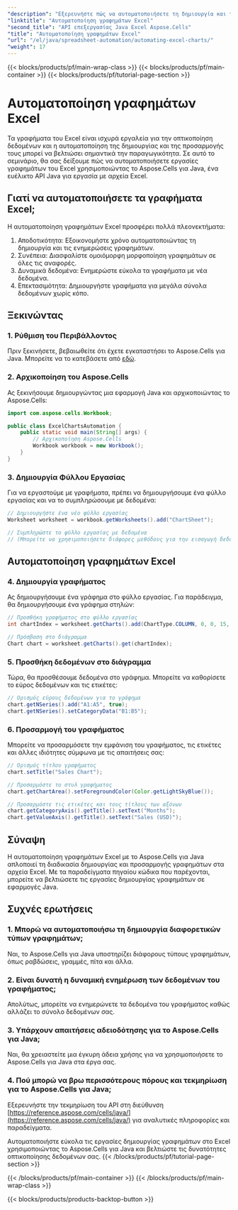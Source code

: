 ```yaml
---
"description": "Εξερευνήστε πώς να αυτοματοποιήσετε τη δημιουργία και την προσαρμογή γραφημάτων στο Excel χρησιμοποιώντας το Aspose.Cells για Java με παραδείγματα πηγαίου κώδικα. Βελτιστοποιήστε τις εργασίες δημιουργίας γραφημάτων σας."
"linktitle": "Αυτοματοποίηση γραφημάτων Excel"
"second_title": "API επεξεργασίας Java Excel Aspose.Cells"
"title": "Αυτοματοποίηση γραφημάτων Excel"
"url": "/el/java/spreadsheet-automation/automating-excel-charts/"
"weight": 17
---
```


{{< blocks/products/pf/main-wrap-class >}}
{{< blocks/products/pf/main-container >}}
{{< blocks/products/pf/tutorial-page-section >}}

# Αυτοματοποίηση γραφημάτων Excel


Τα γραφήματα του Excel είναι ισχυρά εργαλεία για την οπτικοποίηση δεδομένων και η αυτοματοποίηση της δημιουργίας και της προσαρμογής τους μπορεί να βελτιώσει σημαντικά την παραγωγικότητα. Σε αυτό το σεμινάριο, θα σας δείξουμε πώς να αυτοματοποιήσετε εργασίες γραφημάτων του Excel χρησιμοποιώντας το Aspose.Cells για Java, ένα ευέλικτο API Java για εργασία με αρχεία Excel.

## Γιατί να αυτοματοποιήσετε τα γραφήματα Excel;

Η αυτοματοποίηση γραφημάτων Excel προσφέρει πολλά πλεονεκτήματα:

1. Αποδοτικότητα: Εξοικονομήστε χρόνο αυτοματοποιώντας τη δημιουργία και τις ενημερώσεις γραφημάτων.
2. Συνέπεια: Διασφαλίστε ομοιόμορφη μορφοποίηση γραφημάτων σε όλες τις αναφορές.
3. Δυναμικά δεδομένα: Ενημερώστε εύκολα τα γραφήματα με νέα δεδομένα.
4. Επεκτασιμότητα: Δημιουργήστε γραφήματα για μεγάλα σύνολα δεδομένων χωρίς κόπο.

## Ξεκινώντας

### 1. Ρύθμιση του Περιβάλλοντος

Πριν ξεκινήσετε, βεβαιωθείτε ότι έχετε εγκαταστήσει το Aspose.Cells για Java. Μπορείτε να το κατεβάσετε από [εδώ](https://releases.aspose.com/cells/java/).

### 2. Αρχικοποίηση του Aspose.Cells

Ας ξεκινήσουμε δημιουργώντας μια εφαρμογή Java και αρχικοποιώντας το Aspose.Cells:

```java
import com.aspose.cells.Workbook;

public class ExcelChartsAutomation {
    public static void main(String[] args) {
        // Αρχικοποίηση Aspose.Cells
        Workbook workbook = new Workbook();
    }
}
```

### 3. Δημιουργία Φύλλου Εργασίας

Για να εργαστούμε με γραφήματα, πρέπει να δημιουργήσουμε ένα φύλλο εργασίας και να το συμπληρώσουμε με δεδομένα:

```java
// Δημιουργήστε ένα νέο φύλλο εργασίας
Worksheet worksheet = workbook.getWorksheets().add("ChartSheet");

// Συμπληρώστε το φύλλο εργασίας με δεδομένα
// (Μπορείτε να χρησιμοποιήσετε διάφορες μεθόδους για την εισαγωγή δεδομένων)
```

## Αυτοματοποίηση γραφημάτων Excel

### 4. Δημιουργία γραφήματος

Ας δημιουργήσουμε ένα γράφημα στο φύλλο εργασίας. Για παράδειγμα, θα δημιουργήσουμε ένα γράφημα στηλών:

```java
// Προσθήκη γραφήματος στο φύλλο εργασίας
int chartIndex = worksheet.getCharts().add(ChartType.COLUMN, 0, 0, 15, 5);

// Πρόσβαση στο διάγραμμα
Chart chart = worksheet.getCharts().get(chartIndex);
```

### 5. Προσθήκη δεδομένων στο διάγραμμα

Τώρα, θα προσθέσουμε δεδομένα στο γράφημα. Μπορείτε να καθορίσετε το εύρος δεδομένων και τις ετικέτες:

```java
// Ορισμός εύρους δεδομένων για το γράφημα
chart.getNSeries().add("A1:A5", true);
chart.getNSeries().setCategoryData("B1:B5");
```

### 6. Προσαρμογή του γραφήματος

Μπορείτε να προσαρμόσετε την εμφάνιση του γραφήματος, τις ετικέτες και άλλες ιδιότητες σύμφωνα με τις απαιτήσεις σας:

```java
// Ορισμός τίτλου γραφήματος
chart.setTitle("Sales Chart");

// Προσαρμόστε το στυλ γραφήματος
chart.getChartArea().setForegroundColor(Color.getLightSkyBlue());

// Προσαρμόστε τις ετικέτες και τους τίτλους των αξόνων
chart.getCategoryAxis().getTitle().setText("Months");
chart.getValueAxis().getTitle().setText("Sales (USD)");
```

## Σύναψη

Η αυτοματοποίηση γραφημάτων Excel με το Aspose.Cells για Java απλοποιεί τη διαδικασία δημιουργίας και προσαρμογής γραφημάτων στα αρχεία Excel. Με τα παραδείγματα πηγαίου κώδικα που παρέχονται, μπορείτε να βελτιώσετε τις εργασίες δημιουργίας γραφημάτων σε εφαρμογές Java.

## Συχνές ερωτήσεις

### 1. Μπορώ να αυτοματοποιήσω τη δημιουργία διαφορετικών τύπων γραφημάτων;
   Ναι, το Aspose.Cells για Java υποστηρίζει διάφορους τύπους γραφημάτων, όπως ραβδώσεις, γραμμές, πίτα και άλλα.

### 2. Είναι δυνατή η δυναμική ενημέρωση των δεδομένων του γραφήματος;
   Απολύτως, μπορείτε να ενημερώνετε τα δεδομένα του γραφήματος καθώς αλλάζει το σύνολο δεδομένων σας.

### 3. Υπάρχουν απαιτήσεις αδειοδότησης για το Aspose.Cells για Java;
   Ναι, θα χρειαστείτε μια έγκυρη άδεια χρήσης για να χρησιμοποιήσετε το Aspose.Cells για Java στα έργα σας.

### 4. Πού μπορώ να βρω περισσότερους πόρους και τεκμηρίωση για το Aspose.Cells για Java;
   Εξερευνήστε την τεκμηρίωση του API στη διεύθυνση [https://reference.aspose.com/cells/java/](https://reference.aspose.com/cells/java/) για αναλυτικές πληροφορίες και παραδείγματα.

Αυτοματοποιήστε εύκολα τις εργασίες δημιουργίας γραφημάτων στο Excel χρησιμοποιώντας το Aspose.Cells για Java και βελτιώστε τις δυνατότητες οπτικοποίησης δεδομένων σας.
{{< /blocks/products/pf/tutorial-page-section >}}

{{< /blocks/products/pf/main-container >}}
{{< /blocks/products/pf/main-wrap-class >}}

{{< blocks/products/products-backtop-button >}}